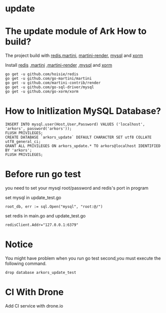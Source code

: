 update
======

The update module of Ark
How to build?
=============

The project build with [redis](https://github.com/hoisie/redis),[martini](https://github.com/go-martini/martini), [martini-render](https://github.com/martini-contrib/render), 
[mysql](https://github.com/go-sql-driver/mysql) and
[xorm](https://github.com/go-xorm/xorm)

Install [redis](https://github.com/hoisie/redis)
,[martini](https://github.com/go-martini/martini)
,[martini-render](https://github.com/martini-contrib/render)
,[mysql](https://github.com/go-sql-driver/mysql)
and [xorm](https://github.com/go-xorm/xorm)
```
go get -u github.com/hoisie/redis
go get -u github.com/go-martini/martini
go get -u github.com/martini-contrib/render
go get -u github.com/go-sql-driver/mysql
go get -u github.com/go-xorm/xorm
```
How to Initlization MySQL Database?
===================================

```
INSERT INTO mysql.user(Host,User,Password) VALUES ('localhost', 'arkors', password('arkors'));
FLUSH PRIVILEGES;
CREATE DATABASE `arkors_update` DEFAULT CHARACTER SET utf8 COLLATE utf8_general_ci;
GRANT ALL PRIVILEGES ON arkors_update.* TO arkors@localhost IDENTIFIED BY 'arkors';
FLUSH PRIVILEGES;
```

Before run go test
===================================
you need to set your mysql root/password and redis's port in program 

set mysql in update_test.go
```
root_db, err := sql.Open("mysql", "root:@/")
```
set redis in main.go and update_test.go
```
redisClient.Addr="127.0.0.1:6379"
```
Notice
===================================
You might have problem when you run go test second,you must execute the following command.
```
drop database arkors_update_test
```

CI With Drone
===================================
Add CI service with drone.io
